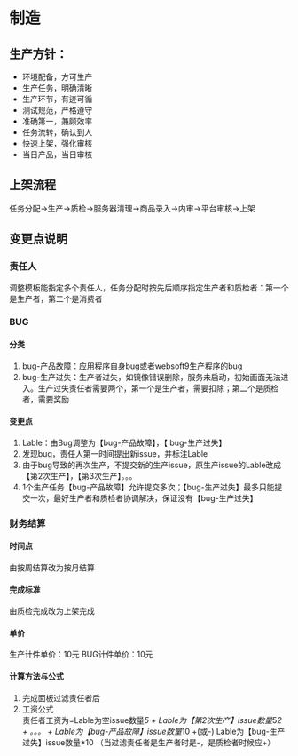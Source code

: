 # 制造

## 生产方针：

- 环境配备，方可生产
- 生产任务，明确清晰
- 生产环节，有迹可循
- 测试规范，严格遵守
- 准确第一，兼顾效率
- 任务流转，确认到人
- 快速上架，强化审核
- 当日产品，当日审核

## 上架流程

任务分配->生产->质检->服务器清理->商品录入->内审->平台审核->上架

## 变更点说明

### 责任人

调整模板能指定多个责任人，任务分配时按先后顺序指定生产者和质检者：第一个是生产者，第二个是消费者

### BUG

#### 分类
1. bug-产品故障：应用程序自身bug或者websoft9生产程序的bug
2. bug-生产过失：生产者过失，如镜像错误删除，服务未启动，初始画面无法进入。生产过失责任者需要两个，第一个是生产者，需要扣除；第二个是质检者，需要奖励

#### 变更点
1. Lable：由Bug调整为【bug-产品故障】，【 bug-生产过失】
2. 发现bug，责任人第一时间提出新issue，并标注Lable
3. 由于bug导致的再次生产，不提交新的生产issue，原生产issue的Lable改成【第2次生产】，【第3次生产】。。。
4. 1个生产任务【bug-产品故障】允许提交多次；【bug-生产过失】最多只能提交一次，最好生产者和质检者协调解决，保证没有【bug-生产过失】

### 财务结算

#### 时间点
由按周结算改为按月结算

#### 完成标准
由质检完成改为上架完成

#### 单价
生产计件单价：10元  BUG计件单价：10元

#### 计算方法与公式
1. 完成面板过滤责任者后
2. 工资公式  
责任者工资为=Lable为空issue数量*5 + Lable为【第2次生产】issue数量*5*2 + 。。。 + Lable为【bug-产品故障】issue数量*10 +(或-) Lable为【bug-生产过失】issue数量*10
（当过滤责任者是生产者时是-，是质检者时候应+）
